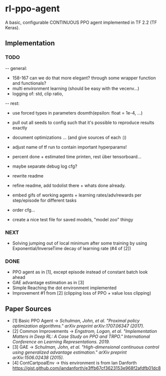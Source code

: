 # rl-ppo-agent
A basic, configurable CONTINUOUS PPO agent implemented in TF 2.2 (TF Keras).


## Implementation

### TODO
-- general:
- 158-167 can we do that more elegant? through some wrapper function and functionals?
- multi environment learning (should be easy with the vecenv...)
- logging of: std, clip ratio, 

-- rest:
- use forced types in parameters dosmth(epsilon: float = 1e-4, ...)
- pull out all seeds to config such that it's possible to reproduce results exactly
- document optimizations ... (and give sources of each :))
- adjust name of tf run to contain important hyperparams!
- percent done + estimated time printen, rest über tensorboard...
- maybe separate debug log cfg?
- rewrite readme

- refine readme, add todolist there + whats done already.
- embed gifs of working agents + learning rates/adv/rewards per step/episode for different tasks
- order cfg...
- create a nice test file for saved models, "model zoo" thingy


### NEXT
* Solving jumping out of local minimum after some training by using Exponential/InverseTime decay of learning rate (#4 of [2])

### DONE
* PPO agent as in [1], except episode instead of constant batch look ahead
* GAE advantage estimation as in [3]
* Simple Reaching the dot environment implemented
* Improvement #1 from [2] (clipping loss of PPO + value loss clipping)

## Paper Sources
* [1] Basic PPO Agent -> *Schulman, John, et al. "Proximal policy optimization algorithms." arXiv preprint arXiv:1707.06347 (2017).*
* [2] Common Improvements -> *Engstrom, Logan, et al. "Implementation Matters in Deep RL: A Case Study on PPO and TRPO." International Conference on Learning Representations. 2019.*
* [3] GAE -> *Schulman, John, et al. "High-dimensional continuous control using generalized advantage estimation." arXiv preprint arXiv:1506.02438 (2015).*
* [4] ContCartpoalEnv -> this environment is from Ian Danforth https://gist.github.com/iandanforth/e3ffb67cf3623153e968f2afdfb01dc8
